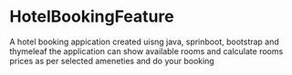 # HotelBookingFeature
A hotel booking appication created uisng java, sprinboot, bootstrap and thymeleaf
the application can show available rooms and calculate rooms prices as per selected ameneties and do your booking
